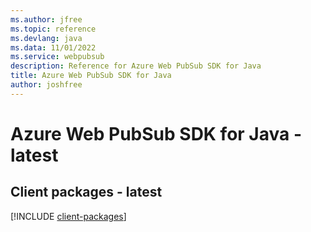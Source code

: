 ```yaml
---
ms.author: jfree
ms.topic: reference
ms.devlang: java
ms.data: 11/01/2022
ms.service: webpubsub
description: Reference for Azure Web PubSub SDK for Java
title: Azure Web PubSub SDK for Java
author: joshfree
---
```

# Azure Web PubSub SDK for Java - latest

## Client packages - latest
[!INCLUDE [client-packages](web-pubsub-client-index.md)]